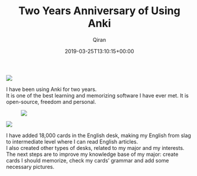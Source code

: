 ﻿---
title: Two Years Anniversary of Using Anki
author: Qiran
type: post
date: 2019-03-25T13:10:15+00:00
url: /two-years-anniversary-of-using-anki/
boomdevs_metabox:
  - 's:41:"a:1:{s:19:"disable_auto_insert";s:1:"0";}";'
categories:
  - Anki
  - Habit

---
![](/uploads/2019/03/Anki.png)

I have been using Anki for two years.  
It is one of the best learning and memorizing software I have ever met. It is open-source, freedom and personal.  
<figure class="wp-block-image">

![](/uploads/2019/03/DeepinScreenshot_select-area_20190325204406.png) </figure>![](/uploads/2019/03/DeepinScreenshot_select-area_20190325204509.png)

I have added 18,000 cards in the English desk, making my English from slag to intermediate level where I can read English articles.  
I also created other types of desks, related to my major and my interests.  
The next steps are to improve my knowledge base of my major: create cards I should memorize, check my cards&#8217; grammar and add some necessary pictures.
